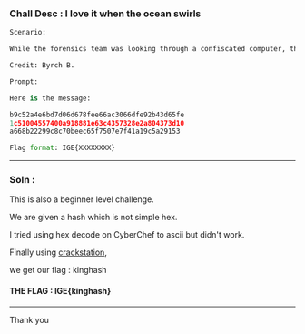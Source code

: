 ### Chall Desc : I love it when the ocean swirls

```py
Scenario:

While the forensics team was looking through a confiscated computer, they came across a strange text file on the Desktop.

Credit: Byrch B.

Prompt:

Here is the message: 

b9c52a4e6bd7d06d678fee66ac3066dfe92b43d65fe
1c51004557400a918881e63c4357328e2a804373d10
a668b22299c8c70beec65f7507e7f41a19c5a29153

Flag format: IGE{XXXXXXXX}
```

---

### Soln :

This is also a beginner level challenge.

We are given a hash which is not simple hex. 

I tried using hex decode on CyberChef to ascii but didn't work.

Finally using [crackstation](https://crackstation.net/),

we get our flag : kinghash

#### THE FLAG : IGE{kinghash}

---

Thank you
